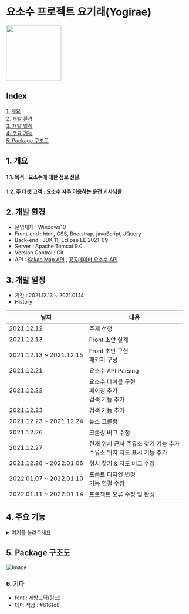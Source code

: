 # 요소수 프로젝트 요기래(Yogirae)<br>
<img src="https://user-images.githubusercontent.com/88884623/149662987-8670df36-63cb-4774-ba8b-84c28552f077.png" width="150" height="150"/>


## Index
[1. 개요](#1-개요)   
[2. 개발 환경](#2-개발-환경)  
[3. 개발 일정](#3-개발-일정)   
[4. 주요 기능](#4-주요-기능)  
[5. Package 구조도 ](#5-Package-구조도)
 

## 1. 개요

#### 1.1. 목적 : 요소수에 대한 정보 전달.
#### 1.2. 주 타겟 고객 : 요소수 자주 이용하는 운전 기사님들.
  
## 2. 개발 환경
- 운영체제 : Windows10
- Front-end : html, CSS, Bootstrap, javaScript, JQuery
- Back-end : JDK 11, Eclipse EE 2021-09
- Server : Apache Tomcat 9.0
- Version Control : Git
- API : [Kakao Map API](https://developers.kakao.com/product/map) , [공공데이터 요소수 API](https://www.data.go.kr/data/15095040/openapi.do)  

## 3. 개발 일정
- 기간 : 2021.12.13 ~ 2021.01.14  
- History

|날짜|내용|
|----|----|
|2021.12.12|주제 선정|
|2021.12.13|Front 초안 설계|
|2021.12.13 ~ 2021.12.15|Front 초안 구현<br>패키지 구성|
|2021.12.21|요소수 API Parsing|
|2021.12.22|요소수 테이블 구현<br>페이징 추가<br>검색 기능 추가|
|2021.12.23|검색 기능 추가|
|2021.12.23 ~ 2021.12.24|뉴스 크롤링|
|2021.12.26|크롤링 버그 수정|
|2021.12.27|현재 위치 근처 주유소 찾기 기능 추가<br>주유소 위치 지도 표시 기능 추가|
|2021.12.28 ~ 2022.01.06|위치 찾기 & 지도 버그 수정|
|2022.01.07 ~ 2022.01.10|프론트 디자인 변경<br>기능 연결 수정|
|2022.01.11 ~ 2022.01.14|프로젝트 오류 수정 및 완성|

## 4. 주요 기능
<details>
<summary>여기를 눌러주세요</summary>
    
### 가장 주요했던 기능은 2개였습니다.

둘다 지도를 사용했던 기능인데, 모두 카카오 지도 API를 사용했습니다.

### 1. 표에서 상호명을 누르면 해당 주유소와 일치하는 지도를 자동으로 스크롤 내려서 나타내기
 
 ![Untitled](https://user-images.githubusercontent.com/88884623/149661459-5e6cd15d-da73-4e00-bab7-5ecce61d2c2e.png)

주유소의 상호명, 주소, 요소수 가격, 전화번호, 요소수 재고량이 나와있는 테이블 jsp 코드입니다.

프론트로 보자면 이렇습니다.

![Untitled (1)](https://user-images.githubusercontent.com/88884623/149661492-ce9bbf42-e142-4554-b8a8-909a0306e1a6.png)

이 페이지에서 상호명을 누르면 `oncllick 메소드`가 실행되며 `위도`와 `경도`를 `js`로 넘겨줍니다.<br>
그리고 동시에 프론트에서는 지도 페이지로 스크롤이 됩니다. (`a href="#mainmap”`로 해당 id가 있는 div로 이동이 가능합니다!!)

```jsx
//a태그 누르면 해당 주유소 표시하기
function detailmap(laat, lnng){
	var lat3 = laat;
	var lng3 = lnng;
	var container2 = document.getElementById('map');
	var options2 = {
		center: new kakao.maps.LatLng(lat3, lng3),
		level: 3
	};

	var map3 = new kakao.maps.Map(container2, options2);
	var markerPosition  = new kakao.maps.LatLng(lat3, lng3); 
	// 마커를 생성합니다
	var marker3 = new kakao.maps.Marker({
	    position: markerPosition
	});

	// 타일 로드가 완료되면 지도 중심에 마커를 표시합니다
	kakao.maps.event.addListener(map3, 'tilesloaded', displayMarker2);
	
	function displayMarker2() {
	    // 마커의 위치를 지도중심으로 설정합니다 
	    marker3.setMap(map3); 
	}
}
```

넘겨받은 `위도(laat)`와 `경도(lnng)`를 options2에 담습니다. <br>
저 options2는 지도를 표시하기 위한 속성들이 있는 객체입니다. <br>
center로 카카오 api로 해당 좌표의 지도를 `가운데`에 두고 level로 지도의 `확대 범위`를 설정합니다.

그리고 id가 map인 div를 container2객체에 담아서 map3에 지도 정보로 저장합니다.

그리고 마커를 생선한뒤 지도 중심에 마커를 표시하는 함수와 마커의 위치를 지도 중심으로 설정하는 함수를 실행합니다.

**실행결과**
![Untitled (2)](https://user-images.githubusercontent.com/88884623/149661508-9d02d8f4-fea5-4318-8d49-eaeeb01b5940.png)
![Untitled (3)](https://user-images.githubusercontent.com/88884623/149661511-1c4080f0-8995-470a-9b87-da02e230624c.png)

---

### 2. 지도 페이지에서 근처 주유소 찾기 버튼을 누르면, 페이지 이동 없이 지도에 현재 위치의 마크, 주유소의 정보들이 담긴 메시지 박스를 출력하기


<details>
<summary>js코드 전문</summary>

```jsx
    //근처 주유소 찾기 start
    	$("#findnearbtn").click(function(){
    		var mapContainer = document.getElementById('map'), // 지도를 표시할 div 
    	    mapOption = { 
    	        center: new kakao.maps.LatLng(33.450701, 126.570667), // 지도의 중심좌표
    	        level:7 // 지도의 확대 레벨 
    	    }; 
    		bounds = new kakao.maps.LatLngBounds();
    		var map2 = new kakao.maps.Map(mapContainer, mapOption); // 지도를 생성합니다
    		
    		// HTML5의 geolocation으로 사용할 수 있는지 확인합니다 
    		if (navigator.geolocation) {
    		    
    		    // GeoLocation을 이용해서 접속 위치를 얻어옵니다
    		    navigator.geolocation.getCurrentPosition(function(position) {
    				//현재 위치
    		        var lat2 = position.coords.latitude, // 위도
    		            lon2 = position.coords.longitude; // 경도
    		        var locPosition = new kakao.maps.LatLng(lat2, lon2), // 마커가 표시될 위치를 geolocation으로 얻어온 좌표로 생성합니다
    		        message = '<div class="text-center" style="padding:5px;">현재 위치</div>'; // 인포윈도우에 표시될 내용입니다
    				arr = [];
    				arr2 = [];
    					 $.ajax({
    						url: "../controller/locationController.jsp" ,
    						data:{ lat4 : lat2 , lon4 : lon2 } , 
    						success : function(result){
    							arr = result.split(",");
    							for(i=0; i<arr.length; i++){
    								arr2[i] = arr[i].split("_");
    							}
    							
    							for(j=0; j<arr2.length; j++){
    								/*alert(arr2[j][0]) // 경도
    								alert(arr2[j][1]) // 위도
    								alert(arr2[j][2]) // 이름 
    								alert(arr2[j].length);
    								alert(arr2[j][0]+" "+ arr2[j][1]);*/
    								if(j==0){
    									//[가 붙은 인덱스의 위치 찾기
    									//var hi =arr2[j][0].indexOf("["); 
    									//20이 나옴
    									//alert(arr2[j][0].split("[")[1]);
    									//첫번째 주유소를 찾기 위해서 첫번재 좌표에서 "["을 기준으로 1번째 인덱스 가져오기
    									arr2[j][0]=arr2[j][0].split("[")[1];
    									//첫번째 주유소의 좌표의 경도가 나온다.
    									//alert(arr2[j][0]);
    								}
    								else if(j==arr2.length-1){
    									//alert(arr2[j][arr2.length-1].split("]")[0]);
    									arr2[j][arr2.length-1]=arr2[j][arr2.length-1].split("]")[0];
    									//alert(arr2[j][arr2.length-1]);										
    								}
    								var locPosition2 = new kakao.maps.LatLng(arr2[j][0], arr2[j][1])
    								message2 = '<div class="text" style="padding:1rem 1.6rem 1rem 1.6rem; font-size:0.7rem;">'+arr2[j][2]+'<br>'+'가격 : '+arr2[j][3]+'<br>'+arr2[j][5]+'</div>';
    					        	displayMarker(locPosition2, message2);
    							}							
    							displayMarker(locPosition, message);
    						}
    					})
    				map2.setCenter(locPosition); 
    		      });
    		} else { // HTML5의 GeoLocation을 사용할 수 없을때 마커 표시 위치와 인포윈도우 내용을 설정합니다
    		    var locPosition = new kakao.maps.LatLng(33.450701, 126.570667),    
    		        message = 'geolocation을 사용할수 없어요..'
    		    displayMarker(locPosition, message);
    		}
    		
    		// 지도에 마커와 인포윈도우를 표시하는 함수입니다
    		kakao.maps.event.removeListener(map, 'tilesloaded', displayMarker);
    		function displayMarker(locPosition, message) {
    		    // 마커를 생성합니다
    		    var marker2 = new kakao.maps.Marker({  
    		        map2: map2, 
    		        position: locPosition
    		    }); 
    		    
    		    var iwContent = message, // 인포윈도우에 표시할 내용
    		        iwRemoveable = true;
    		
    		    // 인포윈도우를 생성합니다
    		    var infowindow = new kakao.maps.InfoWindow({
    		        content : iwContent,
    		        removable : iwRemoveable
    		    })
    		    // 인포윈도우를 마커위에 표시합니다 
    		    infowindow.open(map2, marker2);
    		    // 지도 중심좌표를 접속위치로 변경합니다
    		    map2.setCenter(locPosition);  
    		} //근처 주유소 찾기 end(그러나 현재 내 위치만 나옴)  
    	});
    	//근처 주유소 찾기 end
```
</details><br>
   

위 토글은 근처 주유소를 찾아주는 javascript문의 전문입니다. 너무 길어서 숨겼습니다.

아이디가 `findnearbtn`인 버튼을 프론트에서 눌렀다면, 이곳이 실행됩니다.

지도를 먼저 div에 띄워서 보여줘야 합니다. 그렇지 않으면 지도가 빈칸으로 나오며 실행되지 않습니다.

![Untitled (5)](https://user-images.githubusercontent.com/88884623/149661555-6973558e-3b2c-4000-a726-44069dc82d6f.png)

`level` 로 지도의 확대 크기를 정할 수 있고, 지도가 표시되는 `중심좌표`를 정할 수 있습니다.

그 다음에 GPS로 현재의 위치를 알아내야 합니다.

알아낸 위도와 경도들로 좌표들을 설정합니다. `message`에는 원하는 HTML을 저장할 수 있습니다.

```jsx
if (navigator.geolocation) {
		    
		    // GeoLocation을 이용해서 접속 위치를 얻어옵니다
		    navigator.geolocation.getCurrentPosition(function(position) {
				//현재 위치
		        var lat2 = position.coords.latitude, // 위도
		            lon2 = position.coords.longitude; // 경도
					//현재 위치 테스트
					
		        var locPosition = new kakao.maps.LatLng(lat2, lon2), // 마커가 표시될 위치를 geolocation으로 얻어온 좌표로 생성합니다
		        message = '<div class="text-center" style="padding:5px;">현재 위치</div>'; // 인포윈도우에 표시될 내용입니다
```

이후에 ajax문을 사용했습니다. 

왜냐하면 프론트에서 버튼을 누르면 페이지 이동없이 `비동기식`으로 지도를 띄우고 싶었기 때문입니다.

그래서 위의 현재 위치 위도 경도를 locationController로 전달해 주었습니다.

![Untitled (6)](https://user-images.githubusercontent.com/88884623/149661565-00c0b268-7769-484e-a1a3-0d5a58a5fcce.png)

 locationController.jsp
 ![image](https://user-images.githubusercontent.com/88884623/149662322-3135b74e-0eb1-4a42-a126-f295f3aef4d6.png)
<br>
 ![image](https://user-images.githubusercontent.com/88884623/149662335-f79898ad-0d7b-4286-8383-d1b53567560b.png)
<br>
 ![image](https://user-images.githubusercontent.com/88884623/149662359-3eeee9fa-81b9-46fe-987b-ab081e700b01.png)

     

컨트롤러에서    
![Untitled (8)](https://user-images.githubusercontent.com/88884623/149662431-e03aee1c-efd6-40fb-80c9-a3237bd0061b.png)   

경도와 위도를 double로 받아온 뒤에

리스트를 3개 선언했습니다.

`Databases`는 요소수 객체들을 (캡슐화)객체화시키기 위한 클래스로, 요소수 api 데이터의 속성값들의 객체, 생성자,  get set메소드들이 있습니다.

<details>
<summary> Databases</summary>
    
```java
    package dto;
    
    import java.util.ArrayList;
    import java.util.Arrays;
    
    public class Databases {
    
    	private String name;
    	private String inventory;
    	private String addr;
    	private String price;
    	private String regDt;
    	private String lat;
    	private String lng;
    	private String tel;
    	private String openTime;
    	private double distance; 
    	
    	public ArrayList<Databases> DataArray = new ArrayList<>();
    	
    	public Databases() {}
    	
    	//이름하고 거리 담기 //이름으로 비교
    	public Databases(String addr, double distance) {
    		super();
    		this.addr = addr;
    		this.distance = distance;
    	}
    
    	//메인 파싱용
    	public Databases(String name, String inventory, String addr, String price, String regDt, String lat, String lng,
    			String tel, String openTime, double distance) {
    		this.name = name;
    		this.inventory = inventory;
    		this.addr = addr;
    		this.price = price;
    		this.regDt = regDt;
    		this.lat = lat;
    		this.lng = lng;
    		this.tel = tel;
    		this.openTime = openTime;
    		this.distance = distance;
    	}
    	
    	public Databases(String name, String inventory, String addr, String price, String regDt, String lat, String lng,
    			String tel, String openTime) {
    		this.name = name;
    		this.inventory = inventory;
    		this.addr = addr;
    		this.price = price;
    		this.regDt = regDt;
    		this.lat = lat;
    		this.lng = lng;
    		this.tel = tel;
    		this.openTime = openTime;
    	}
    
    	public Databases(String name, String lat, String lng  ) {
    		this.name = name;
    		this.lat = lat;
    		this.lng = lng;
    	}
    	
    	//js에 넘겨주기용
    	public Databases(String name, String inventory, String addr, String price, String lat, String lng, String tel,
    			String openTime, double distance) {
    		super();
    		this.name = name;
    		this.inventory = inventory;
    		this.addr = addr;
    		this.price = price;
    		this.lat = lat;
    		this.lng = lng;
    		this.tel = tel;
    		this.openTime = openTime;
    		this.distance = distance;
    	}
    	
    	//새로운 파싱용
    	public Databases(String name, String inventory, String addr, String price, String lat, String lng, String tel,
    			String openTime) {
    		super();
    		this.name = name;
    		this.inventory = inventory;
    		this.addr = addr;
    		this.price = price;
    		this.lat = lat;
    		this.lng = lng;
    		this.tel = tel;
    		this.openTime = openTime;
    	}
    
    	public String getName() {
    		return name;
    	}
    
    	public void setName(String name) {
    		this.name = name;
    	}
    
    	public String getInventory() {
    		return inventory;
    	}
    
    	public void setInventory(String inventory) {
    		this.inventory = inventory;
    	}
    
    	public String getAddr() {
    		return addr;
    	}
    
    	public void setAddr(String addr) {
    		this.addr = addr;
    	}
    
    	public String getPrice() {
    		return price;
    	}
    
    	public void setPrice(String price) {
    		this.price = price;
    	}
    
    	public String getRegDt() {
    		return regDt;
    	}
    
    	public void setRegDt(String regDt) {
    		this.regDt = regDt;
    	}
    
    	public String getLat() {
    		return lat;
    	}
    
    	public void setLat(String lat) {
    		this.lat = lat;
    	}
    
    	public String getLng() {
    		return lng;
    	}
    
    	public void setLng(String lng) {
    		this.lng = lng;
    	}
    
    	public String getTel() {
    		return tel;
    	}
    
    	public void setTel(String tel) {
    		this.tel = tel;
    	}
    
    	public String getOpenTime() {
    		return openTime;
    	}
    
    	public void setOpenTime(String openTime) {
    		this.openTime = openTime;
    	}
    	
    	public double getDistance() {
    		return distance;
    	}
    
    	public void setDistance(double distance) {
    		this.distance = distance;
    	}
    	
    	@Override
    	public String toString() {
    		StringBuilder builder = new StringBuilder();
    		String aa = builder.append(lat+"_"+lng+"_"+name+"_"+inventory+"_"+addr+"_"+tel+"_"+openTime).toString();
    		return aa;
    	}
    }
 ```
 </details>
    

![Untitled (9)](https://user-images.githubusercontent.com/88884623/149662551-1868ed93-b15c-4608-9e7f-c6fe9c4fac81.png)


하나는 api에서 `새로 파싱한 정보를 담을 리스트`고

두번째는 파싱한 사이즈 만큼 반복문을 돌려 나온 `이름과 거리가 담긴 리스트`입니다.

마지막은 두 리스트를 비교해서 값을 담아 `js로 넘겨줄 리스트`입니다.

<details>
 <summary>이름과 거리 담기</summary>
    
```java
    //파싱한 사이즈 만큼 반복문 돌려서 거리 구하기
    for(int u=0; u<arr.size(); u++){
    	
    	//위도 경도로 거리 구해서  arraylist에 이름과 거리 담기
    	double lat2 = Double.parseDouble(arr.get(u).getLat());
    	double lng2 = Double.parseDouble(arr.get(u).getLng());
    	
    	c_lat = lat; // 현재 위도
    	c_lng = lng; // 현재 경도 
    	c_lat2 = lat2; // 모든 위도
    	c_lng2 = lng2; // 모든 경도
    	
    	
        double distance; //거리 객체
        double radius = 6371; // 지구 반지름(km)
        double toRadian = Math.PI / 180;
    
        double deltaLatitude = Math.abs(c_lat - c_lat2) * toRadian;
        double deltaLongitude = Math.abs(c_lng - c_lng2) * toRadian;
    
        double sinDeltaLat = Math.sin(deltaLatitude / 2);
        double sinDeltaLng = Math.sin(deltaLongitude / 2);
        double squareRoot = Math.sqrt(
            sinDeltaLat * sinDeltaLat +
            Math.cos(c_lat * toRadian) * Math.cos(c_lat2 * toRadian) * sinDeltaLng * sinDeltaLng);
    
        distance = 2 * radius * Math.asin(squareRoot);
        Databases databases2 = new Databases(arr.get(u).getAddr(), distance);
        //이름과 거리 리스트에 저장하기
        arr2.add(databases2);
        
    }
```
</details>
    
파싱한 사이즈만큼 반복문을 돌리고, 전체 데이터로부터 모든 위도, 경도들을 객체화하였습니다.
    
그 다음 위치를 구하는 코드들을 실행한 뒤, 나온 주소[ arr.get(u).getAddr() ]와 거리[distance]를 객체화해서 두번째 ArrayList에 담았습니다.

위에서 담은 모든 파싱한 정보가 담긴 리스트와 두번째 이름과 거리가 담긴 리스트를 비교하여 

![image](https://user-images.githubusercontent.com/88884623/149662694-a2d94af5-5ff1-49ac-8cb0-4d6de833538e.png)


3번째 리스트에 담아 ajax로 넘겨주었습니다.

그런데 넘길때, `메모리주소 값`들만 나오는 것이었습니다.

그래서 Databases 클래스에 `@Override`를 해서

```java
@Override
	public String toString() {
		StringBuilder builder = new StringBuilder();
		String aa = builder.append(lat+"_"+lng+"_"+name+"_"+price+"_"+addr+"_"+tel+"_"+openTime).toString();
		return aa;
	}
```

`toString()메소드`로 String화 하고 `Stringbuilder`를 이용해 값들(경도, 위도, 상호명, 재고, 주소, 전화번호, 영업시간)을 aa 객체에 담아 반환했습니다.

그러니까, 통신한 결과 값들이 정상적으로 출력되었습니다.

---

<details>
<summary>통신 이후 코드</summary>
    
```jsx
    arr = [];
    arr2 = [];
    	 $.ajax({
    		url: "../controller/locationController.jsp" ,
    		data:{ lat4 : lat2 , lon4 : lon2 } , 
    		success : function(result){
    			arr = result.split(",");
    			for(i=0; i<arr.length; i++){
    				arr2[i] = arr[i].split("_");
    			}
    			
    			for(j=0; j<arr2.length; j++){
    				/*alert(arr2[j][0]) // 경도
    				alert(arr2[j][1]) // 위도
    				alert(arr2[j][2]) // 이름 
    				alert(arr2[j].length);
    				alert(arr2[j][0]+" "+ arr2[j][1]);*/
    				if(j==0){
    					//[가 붙은 인덱스의 위치 찾기
    					//var hi =arr2[j][0].indexOf("["); 
    					//20이 나옴
    					//alert(arr2[j][0].split("[")[1]);
    					//첫번째 주유소를 찾기 위해서 첫번재 좌표에서 "["을 기준으로 1번째 인덱스 가져오기
    					arr2[j][0]=arr2[j][0].split("[")[1];
    					//첫번째 주유소의 좌표의 경도가 나온다.
    					//alert(arr2[j][0]);
    				}
    				else if(j==arr2.length-1){
    					//alert(arr2[j][arr2.length-1].split("]")[0]);
    					arr2[j][arr2.length-1]=arr2[j][arr2.length-1].split("]")[0];
    					//alert(arr2[j][arr2.length-1]);										
    				}
    				var locPosition2 = new kakao.maps.LatLng(arr2[j][0], arr2[j][1])
    				//alert(locPosition2);
    				message2 = '<div class="text" style="padding:1rem 1.6rem 1rem 1.6rem; font-size:0.7rem;">'+arr2[j][2]+'<br>'+'가격 : '+arr2[j][3]+'<br>'+arr2[j][5]+'</div>';
    	        	displayMarker(locPosition2, message2);
    					
    			}
    			
    			displayMarker(locPosition, message);
    		}
    	});
     
    map2.setCenter(locPosition); 
      });
```
</details> 

넘겨받은 값들을 `콤마(,)`를 기준으로 `split`하고, 다시 `언더바(_)`기준으로 `split`하였습니다.

첫번째 인덱스가 ‘`[`’이 붙어있길래, [값을 제거해주었고, 마지막에 있는 ‘`]`’도 역시 제거해주었습니다.

그 다음 위도와 경도를 마커가 표시될 위치를 나타내는 객체인 `locposition2`에 담아주었고,

`message`에는 띄울 html 코드(상호명, 가격, 전화번호)를 담아주었습니다.

그리고 나서 displayMarker 로 띄울 마커 변수에 담았습니다.

두번째 displayMarker는 처음에 gps로 받아온 현재 위치를 지도에 표시하기 위한 마커 변수입니다..

그리고 map2.setCenter(locPosition)으로 지도의 중심 위치를 현재 위치로 설정했습니다.

```java
// 지도에 마커와 인포윈도우를 표시하는 함수입니다
		kakao.maps.event.removeListener(map, 'tilesloaded', displayMarker);
		function displayMarker(locPosition, message) {
		    // 마커를 생성합니다
		    var marker2 = new kakao.maps.Marker({  
		        map2: map2, 
		        position: locPosition
		    }); 
		    
		    var iwContent = message, // 인포윈도우에 표시할 내용
		        iwRemoveable = true;
		
		    // 인포윈도우를 생성합니다
		    var infowindow = new kakao.maps.InfoWindow({
		        content : iwContent,
		        removable : iwRemoveable
		    });
		    
		    // 인포윈도우를 마커위에 표시합니다 
		    infowindow.open(map2, marker2);
		    // 지도 중심좌표를 접속위치로 변경합니다
		    map2.setCenter(locPosition);  
		} //근처 주유소 찾기 end(그러나 현재 내 위치만 나옴)  
	});
	//근처 주유소 찾기 end
```

그 후에 지도에 마커와 인포윈도우(message)를 표시하기 위해 함수를 호출했습니다.

---

</details>

 
## 5. Package 구조도
![image](https://user-images.githubusercontent.com/88884623/149659785-486bf510-8970-4bfc-a3c7-15821179f609.png)   


### 6. 기타
- font : 세방고딕([링크](https://noonnu.cc/font_page/656))
- 테마 색상 : #6161d8 <img src="https://user-images.githubusercontent.com/88884623/149663141-34ef103f-f042-4b50-9e1e-847cc236aa16.png" width="15" height="15"/>



